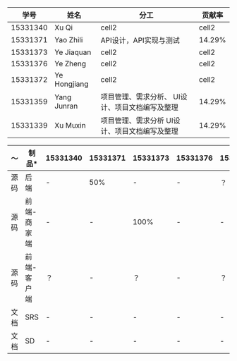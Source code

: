 
学号 | 姓名 | 分工 | 贡献率
------- | -------| -------| -------
15331340 | Xu Qi| cell2 | cell2
15331371 | Yao Zhili| API设计，API实现与测试| 14.29%
15331373 | Ye Jiaquan| cell2| cell2
15331376 | Ye Zheng| cell2| cell2
15331372 | Ye Hongjiang| cell2| cell2
15331359 | Yang Junran| 项目管理、需求分析、 UI设计、项目文档编写及整理 | 14.29%
15331339 | Xu Muxin| 项目管理、需求分析 UI设计、项目文档编写及整理| 14.29%


～| 制品*| 15331340| 15331371| 15331373| 15331376| 15331372| 15331359| 15331339
------- | -------| -------| -------| -------| -------| -------| -------| -------
源码 | 后端| -| 50% | -| -| ？| -| -
源码 | 前端-商家端| -| -| 100%| -| -| -| -
源码 | 前端-客户端| ？| -| ？| -| ？| -| -
文档 | SRS| -| -| -| -| -| 50%| 50%
文档 | SD| -| -| -| -| -| -| -





